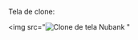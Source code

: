 Tela de clone:

<img src="![Clone de tela Nubank](https://github.com/Pedroh88/Desenvolvimento-Mobile/assets/129102505/0a0e46bd-8a25-4c59-a21b-a524303fb150)
"

